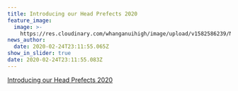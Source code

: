 ```yaml
---
title: Introducing our Head Prefects 2020
feature_image:
  image: >-
    https://res.cloudinary.com/whanganuihigh/image/upload/v1582586239/News/FEB_2020_rivercity_press_web.jpg
news_author:
  date: 2020-02-24T23:11:55.065Z
show_in_slider: true
date: 2020-02-24T23:11:55.083Z
---
```

[Introducing our Head Prefects 2020](<Introducing our Head Prefects 2020>)
